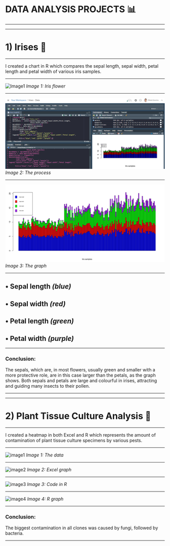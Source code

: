 DATA ANALYSIS PROJECTS 📊
============================

----------------------------

----------------------------

# 1) Irises 🌸

--------------

I created a chart in R which compares the sepal length, sepal width, petal length and petal width of various iris samples.

--------------------------------------------------------------------------------------------------------------------------

![Image1](https://www.integratedots.com/wp-content/uploads/2019/06/iris_petal-sepal-e1560211020463.png)
_Image 1: Iris flower_

------------------------------------------------------------------------------------------

![Image 2](https://github.com/cerovina/Irises-Graph/blob/main/IrisScreenshot.png?raw=true)
_Image 2: The process_

------------------------------------------------------------------------------------------

![Image3](https://github.com/cerovina/Irises-Graph/blob/main/IrisesGraph.png?raw=true)
_Image 3: The graph_

-------------------------------------------------------------------------------------------

## • Sepal length _(blue)_
## • Sepal width _(red)_
## • Petal length _(green)_
## • Petal width _(purple)_

---------------------------

### Conclusion:

The sepals, which are, in most flowers, usually green and smaller with a more protective role, are in this case larger than the petals, as the graph shows. Both sepals and petals are large and colourful in irises, attracting and guiding many insects to their pollen.

--------------------------------------------------------------------------------------------------------------------------------------------------------------------
--------------------------------------------------------------------------------------------------------------------------------------------------------------------

# 2) Plant Tissue Culture Analysis :petri_dish:

----------------------------------

I created a heatmap in both Excel and R which represents the amount of contamination of plant tissue culture specimens by various pests.

----------------------------------------------------------------------------------------------------------------------------------------

![image1](https://github.com/cerovina/PlantTissueCulture1/blob/main/TableMp.png?raw=true)
_Image 1: The data_

-----------------------------------------------------------------------------------------

![image2](https://github.com/cerovina/PlantTissueCulture1/blob/main/ChartMp.png?raw=true)
_Image 2: Excel graph_

-----------------------------------------------------------------------------------------

![image3](https://github.com/cerovina/PlantTissueCulture1/blob/main/Rchart.png?raw=true)
_Image 3: Code in R_

-----------------------------------------------------------------------------------------

![image4](https://github.com/cerovina/PlantTissueCulture1/blob/main/Rgraph.png?raw=true)
_Image 4: R graph_

------------------------------------------------------------------------------------------

### Conclusion:

The biggest contamination in all clones was caused by fungi, followed by bacteria.

----------------------------------------------------------------------------------
